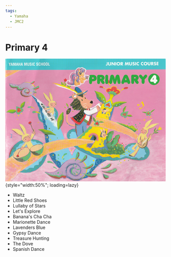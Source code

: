 ```yaml
---
tags:
  - Yamaha
  - JMC2
---
```


# Primary 4

![](../assets/primary4.png){style="width:50%"; loading=lazy}

- Waltz
- Little Red Shoes
- Lullaby of Stars
- Let's Explore
- Banana's Cha Cha
- Marionette Dance
- Lavenders Blue
- Gypsy Dance
- Treasure Hunting
- The Dove
- Spanish Dance
